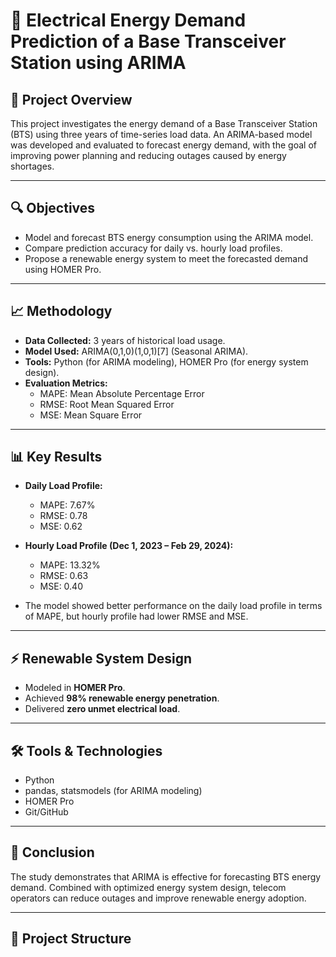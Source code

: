 # 📡 Electrical Energy Demand Prediction of a Base Transceiver Station using ARIMA

## 📘 Project Overview
This project investigates the energy demand of a Base Transceiver Station (BTS) using three years of time-series load data. An ARIMA-based model was developed and evaluated to forecast energy demand, with the goal of improving power planning and reducing outages caused by energy shortages.

---

## 🔍 Objectives
- Model and forecast BTS energy consumption using the ARIMA model.
- Compare prediction accuracy for daily vs. hourly load profiles.
- Propose a renewable energy system to meet the forecasted demand using HOMER Pro.

---

## 📈 Methodology
- **Data Collected:** 3 years of historical load usage.
- **Model Used:** ARIMA(0,1,0)(1,0,1)[7] (Seasonal ARIMA).
- **Tools:** Python (for ARIMA modeling), HOMER Pro (for energy system design).
- **Evaluation Metrics:**
  - MAPE: Mean Absolute Percentage Error
  - RMSE: Root Mean Squared Error
  - MSE: Mean Square Error

---

## 📊 Key Results
- **Daily Load Profile:**
  - MAPE: 7.67%
  - RMSE: 0.78
  - MSE: 0.62

- **Hourly Load Profile (Dec 1, 2023 – Feb 29, 2024):**
  - MAPE: 13.32%
  - RMSE: 0.63
  - MSE: 0.40

- The model showed better performance on the daily load profile in terms of MAPE, but hourly profile had lower RMSE and MSE.

---

## ⚡ Renewable System Design
- Modeled in **HOMER Pro**.
- Achieved **98% renewable energy penetration**.
- Delivered **zero unmet electrical load**.

---

## 🛠 Tools & Technologies
- Python
- pandas, statsmodels (for ARIMA modeling)
- HOMER Pro
- Git/GitHub

---

## 📌 Conclusion
The study demonstrates that ARIMA is effective for forecasting BTS energy demand. Combined with optimized energy system design, telecom operators can reduce outages and improve renewable energy adoption.

---

## 📁 Project Structure
